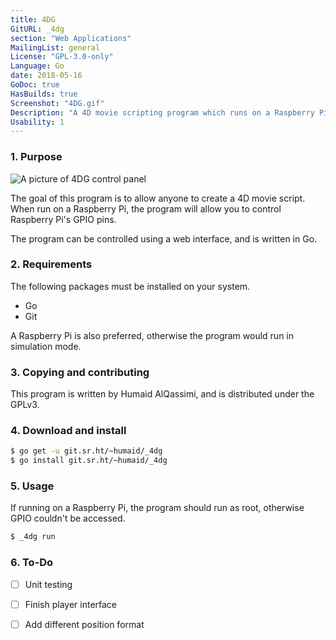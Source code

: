 ```yaml
---
title: 4DG
GitURL: _4dg
section: "Web Applications"
MailingList: general
License: "GPL-3.0-only"
Language: Go
date: 2018-05-16
GoDoc: true
HasBuilds: true
Screenshot: "4DG.gif"
Description: "A 4D movie scripting program which runs on a Raspberry Pi using GPIO."
Usability: 1
---
```


### 1. Purpose
![A picture of 4DG control panel](../screenshots/4DG.gif)

The goal of this program is to allow anyone to create a 4D movie script. When run on a Raspberry Pi, the program will allow you to control Raspberry Pi's GPIO pins.  

The program can be controlled using a web interface, and is written in Go.  

### 2. Requirements

The following packages must be installed on your system.

- Go
- Git

A Raspberry Pi is also preferred, otherwise the program would
run in simulation mode.

### 3. Copying and contributing

This program is written by Humaid AlQassimi, and is distributed under
the GPLv3.


### 4. Download and install

```sh
$ go get -u git.sr.ht/~humaid/_4dg
$ go install git.sr.ht/~humaid/_4dg
```

### 5. Usage
If running on a Raspberry Pi, the program should run as
root, otherwise GPIO couldn't be accessed.

```sh
$ _4dg run
```

### 6. To-Do

- [ ] Unit testing
- [ ] Finish player interface
- [ ] Add different position format

